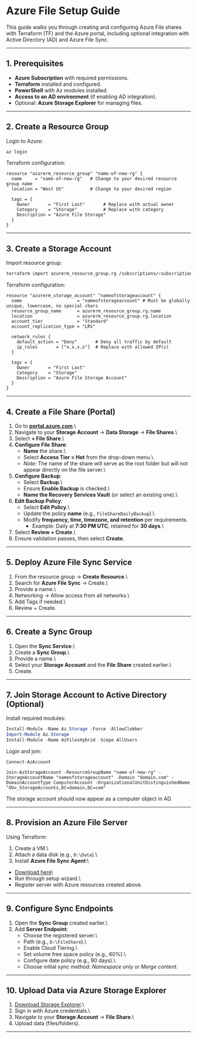 # Azure File Setup Guide

This guide walks you through creating and configuring Azure File shares
with Terraform (TF) and the Azure portal, including optional integration
with Active Directory (AD) and Azure File Sync.

------------------------------------------------------------------------

## 1. Prerequisites

-   **Azure Subscription** with required permissions.
-   **Terraform** installed and configured.
-   **PowerShell** with Az modules installed.
-   **Access to an AD environment** (if enabling AD integration).
-   Optional: **Azure Storage Explorer** for managing files.

------------------------------------------------------------------------

## 2. Create a Resource Group

Login to Azure:

``` bash
az login
```

Terraform configuration:

``` hcl
resource "azurerm_resource_group" "name-of-new-rg" {
  name     = "name-of-new-rg"   # Change to your desired resource group name
  location = "West US"          # Change to your desired region

  tags = {
    Owner       = "First Last"       # Replace with actual owner
    Category    = "Storage"          # Replace with category
    Description = "Azure File Storage"
  }
}
```

------------------------------------------------------------------------

## 3. Create a Storage Account

Import resource group:

``` bash
terraform import azurerm_resource_group.rg /subscriptions/<subscription-id>/resourceGroups/name-of-new-rg
```

Terraform configuration:

``` hcl
resource "azurerm_storage_account" "nameofstorageaccount" {
  name                     = "nameofstorageaccount" # Must be globally unique, lowercase, no special chars
  resource_group_name      = azurerm_resource_group.rg.name
  location                 = azurerm_resource_group.rg.location
  account_tier             = "Standard"
  account_replication_type = "LRS"

  network_rules {
    default_action = "Deny"       # Deny all traffic by default
    ip_rules       = ["x.x.x.x"]  # Replace with allowed IP(s)
  }

  tags = {
    Owner       = "First Last"
    Category    = "Storage"
    Description = "Azure File Storage Account"
  }
}
```

------------------------------------------------------------------------

## 4. Create a File Share (Portal)

1.  Go to **[portal.azure.com](https://portal.azure.com)**.\
2.  Navigate to your **Storage Account** → **Data Storage** → **File
    Shares**.\
3.  Select **+ File Share**.\
4.  **Configure File Share**:
    -   **Name** the share.\
    -   Select **Access Tier = Hot** from the drop-down menu.\
    -   *Note:* The name of the share will serve as the root folder but
        will not appear directly on the file server.\
5.  **Configure Backup**:
    -   Select **Backup**.\
    -   Ensure **Enable Backup** is checked.\
    -   **Name the Recovery Services Vault** (or select an existing
        one).\
6.  **Edit Backup Policy**:
    -   Select **Edit Policy**.\
    -   Update the policy **name** (e.g., `FileShareDailyBackup`).\
    -   Modify **frequency, time, timezone, and retention** per
        requirements.
        -   Example: Daily at **7:30 PM UTC**, retained for **30
            days**.\
7.  Select **Review + Create**.\
8.  Ensure validation passes, then select **Create**.

------------------------------------------------------------------------

## 5. Deploy Azure File Sync Service

1.  From the resource group → **Create Resource**.\
2.  Search for **Azure File Sync** → Create.\
3.  Provide a name.\
4.  Networking → Allow access from all networks.\
5.  Add Tags if needed.\
6.  Review + Create.

------------------------------------------------------------------------

## 6. Create a Sync Group

1.  Open the **Sync Service**.\
2.  Create a **Sync Group**.\
3.  Provide a name.\
4.  Select your **Storage Account** and the **File Share** created
    earlier.\
5.  Create.

------------------------------------------------------------------------

## 7. Join Storage Account to Active Directory (Optional)

Install required modules:

``` powershell
Install-Module -Name Az.Storage -Force -AllowClobber
Import-Module Az.Storage
Install-Module -Name AzFilesHybrid -Scope AllUsers
```

Login and join:

```
Connect-AzAccount

Join-AzStorageAccount -ResourceGroupName "name-of-new-rg" -StorageAccountName "nameofstorageaccount" -Domain "domain.com" -DomainAccountType ComputerAccount -OrganizationalUnitDistinguishedName "OU=_StorageAccounts,DC=domain,DC=com"

```

The storage account should now appear as a computer object in AD.

------------------------------------------------------------------------

## 8. Provision an Azure File Server

Using Terraform: 
1. Create a VM.\
2. Attach a data disk (e.g., `D:\Data`).\
3. Install **Azure File Sync Agent**:\
- [Download
here](https://www.microsoft.com/en-us/download/details.aspx?id=57159)\
- Run through setup wizard.\
- Register server with Azure resources created above.

------------------------------------------------------------------------

## 9. Configure Sync Endpoints

1.  Open the **Sync Group** created earlier.\
2.  Add **Server Endpoint**:
    -   Choose the registered server.\
    -   Path (e.g., `D:\FileShare`).\
    -   Enable Cloud Tiering.\
    -   Set volume free space policy (e.g., 60%).\
    -   Configure date policy (e.g., 90 days).\
    -   Choose initial sync method: *Namespace only* or *Merge content*.

------------------------------------------------------------------------

## 10. Upload Data via Azure Storage Explorer

1.  [Download Storage
    Explorer](https://azure.microsoft.com/en-us/products/storage/storage-explorer#Download-4).\
2.  Sign in with Azure credentials.\
3.  Navigate to your **Storage Account** → **File Share**.\
4.  Upload data (files/folders).

------------------------------------------------------------------------
